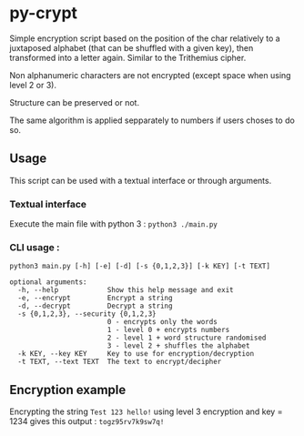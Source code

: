 # py-crypt
Simple encryption script based on the position of the char relatively to a juxtaposed alphabet (that can be shuffled with a given key), then transformed into a letter again. Similar to the Trithemius cipher.

Non alphanumeric characters are not encrypted (except space when using level 2 or 3).

Structure can be preserved or not.

The same algorithm is applied sepparately to numbers if users choses to do so.

## Usage
This script can be used with a textual interface or through arguments.

### Textual interface

Execute the main file with python 3 : `python3 ./main.py`

### CLI usage :
```
python3 main.py [-h] [-e] [-d] [-s {0,1,2,3}] [-k KEY] [-t TEXT]

optional arguments:
  -h, --help            Show this help message and exit
  -e, --encrypt         Encrypt a string
  -d, --decrypt         Decrypt a string
  -s {0,1,2,3}, --security {0,1,2,3}
                        0 - encrypts only the words
                        1 - level 0 + encrypts numbers
                        2 - level 1 + word structure randomised
                        3 - level 2 + shuffles the alphabet
  -k KEY, --key KEY     Key to use for encryption/decryption
  -t TEXT, --text TEXT  The text to encrypt/decipher
```
## Encryption example
Encrypting the string `Test 123 hello!` using level 3 encryption and key = 1234 gives this output : `togz95rv7k9sw7q!`